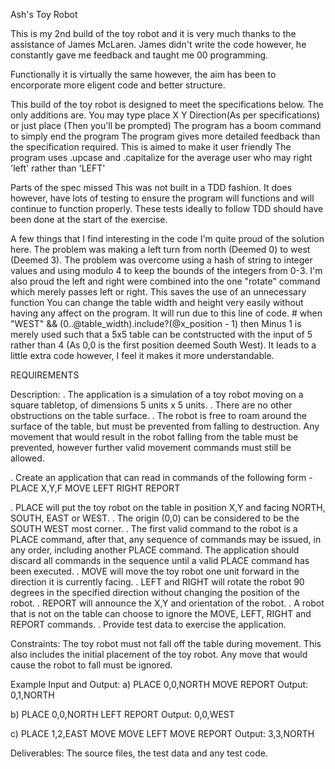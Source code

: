 Ash's Toy Robot

This is my 2nd build of the toy robot and it is very much thanks to the assistance of James McLaren. James didn't write the code however, he constantly gave me feedback and taught me 00 programming. 

Functionally it is virtually the same however, the aim has been to encorporate more eligent code and better structure. 

This build of the toy robot is designed to meet the specifications below. The only additions are.
    You may type place X Y Direction(As per specifications) or just place (Then you'll be prompted)
    The program has a boom command to simply end the program
    The program gives more detailed feedback than the specification required. This is aimed to make it user friendly
    The program uses .upcase and .capitalize for the average user who may right 'left' rather than 'LEFT'

Parts of the spec missed
    This was not built in a TDD fashion. 
    It does however, have lots of testing to ensure the program will functions and will continue to function properly. These tests ideally to follow TDD should have been done at the start of the exercise. 

A few things that I find interesting in the code
    I'm quite proud of the solution here. The problem was making a left turn from north (Deemed 0) to west (Deemed 3). The problem was overcome using a hash of string to integer values and using modulo 4 to keep the bounds of the integers from 0-3. 
    I'm also proud the left and right were combined into the one "rotate" command which merely passes left or right. This saves the use of an unnecessary function
    You can change the table width and height very easily without having any affect on the program. It will run due to this line of code.
        # when "WEST" && (0..@table_width).include?(@x_position - 1) then
    Minus 1 is merely used such that a 5x5 table can be contstructed with the input of 5 rather than 4 (As 0,0 is the first position deemed South West). It leads to a little extra code however, I feel it makes it more understandable. 

REQUIREMENTS

Description:
. The application is a simulation of a toy robot moving on a square tabletop, of dimensions 5 units x 5 units.
. There are no other obstructions on the table surface.
. The robot is free to roam around the surface of the table, but must be prevented from falling to destruction. Any movement
that would result in the robot falling from the table must be prevented, however further valid movement commands must still
be allowed.
 
. Create an application that can read in commands of the following form -
PLACE X,Y,F
MOVE
LEFT
RIGHT
REPORT
 
. PLACE will put the toy robot on the table in position X,Y and facing NORTH, SOUTH, EAST or WEST.
. The origin (0,0) can be considered to be the SOUTH WEST most corner.
. The first valid command to the robot is a PLACE command, after that, any sequence of commands may be issued, in any order, including another PLACE command. The application should discard all commands in the sequence until a valid PLACE command has been executed.
. MOVE will move the toy robot one unit forward in the direction it is currently facing.
. LEFT and RIGHT will rotate the robot 90 degrees in the specified direction without changing the position of the robot.
. REPORT will announce the X,Y and orientation of the robot.
. A robot that is not on the table can choose to ignore the MOVE, LEFT, RIGHT and REPORT commands.
. Provide test data to exercise the application.
 
 
Constraints:
The toy robot must not fall off the table during movement. This also includes the initial placement of the toy robot.
Any move that would cause the robot to fall must be ignored.
 
Example Input and Output:
a)
PLACE 0,0,NORTH
MOVE
REPORT
Output: 0,1,NORTH
 
b)
PLACE 0,0,NORTH
LEFT
REPORT
Output: 0,0,WEST
 
c)
PLACE 1,2,EAST
MOVE
MOVE
LEFT
MOVE
REPORT
Output: 3,3,NORTH
 
 
Deliverables:
The source files, the test data and any test code.